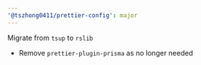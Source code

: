 ```yaml
---
'@tszhong0411/prettier-config': major
---
```


Migrate from `tsup` to `rslib`

- Remove `prettier-plugin-prisma` as no longer needed
